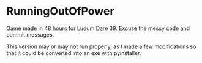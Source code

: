 # RunningOutOfPower

Game made in 48 hours for Ludum Dare 39. Excuse the messy code and commit messages.

This version may or may not run properly, as I made a few modifications so that it could be converted into an exe with pyinstaller.
